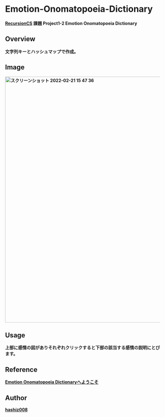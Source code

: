 
# Emotion-Onomatopoeia-Dictionary
**[RecursionCS](https://recursionist.io) 課題 Project1-2 Emotion Onomatopoeia Dictionary**

## Overview
**文字列キーとハッシュマップで作成。**

## Image 
**<img width="800" alt="スクリーンショット 2022-02-21 15 47 36" src="https://user-images.githubusercontent.com/63139730/154903255-73636cc0-deee-4eb4-93a1-063cbc11f122.png">**

## Usage
**上部に感情の図がありそれぞれクリックすると下部の該当する感情の説明にとびます。**

## Reference
**<a href='https://emotion-onomatopoeia-dictionary.vercel.app/'>Emotion Onomatopoeia Dictionaryへようこそ</a>**

## Author
**<a href="https://github.com/hashiz008">hashiz008</a>**
